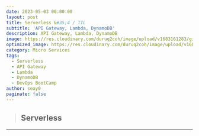 ```yaml
---
date: 2023-05-03 00:00:00
layout: post
title: Serverless &#35;4 / TIL
subtitle: 'API Gateway, Lambda, DynamoDB'
description: API Gateway, Lambda, DynamoDB
image: https://res.cloudinary.com/duruq2coh/image/upload/v1683161283/gitio/msa_b5yogy.png
optimized_image: https://res.cloudinary.com/duruq2coh/image/upload/v1683161283/gitio/msa_b5yogy.png
category: Micro Services
tags:
  - Serverless
  - API Gateway
  - Lambda
  - DynamoDB
  - DevOps BootCamp
author: seay0
paginate: false
---
```


> ## **Serverless** 
---